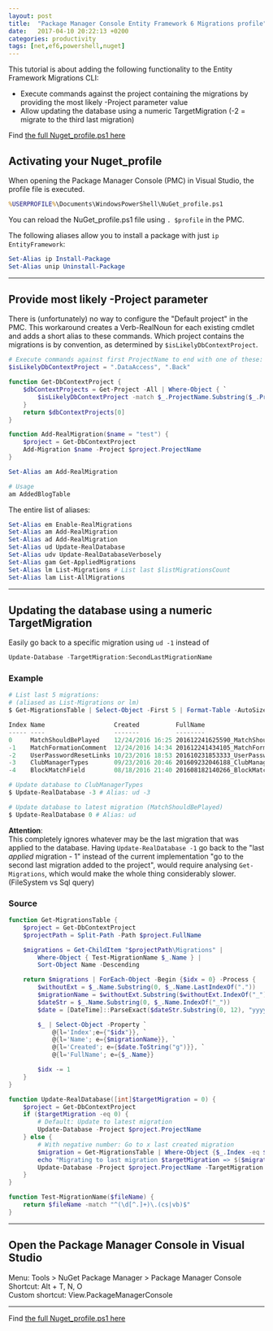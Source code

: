 ```yaml
---
layout: post
title:  "Package Manager Console Entity Framework 6 Migrations profile"
date:   2017-04-10 20:22:13 +0200
categories: productivity
tags: [net,ef6,powershell,nuget]
---
```


This tutorial is about adding the following functionality to the Entity Framework Migrations CLI:  
- Execute commands against the project containing the migrations by providing the most likely -Project parameter value
- Allow updating the database using a numeric TargetMigration (-2 = migrate to the third last migration)

<!--more-->

Find [the full Nuget_profile.ps1 here][github-nuget-profile]



Activating your Nuget_profile
-----------------------------
When opening the Package Manager Console (PMC) in Visual Studio, the profile file is executed.

```cmd
%USERPROFILE%\Documents\WindowsPowerShell\NuGet_profile.ps1
```

You can reload the NuGet_profile.ps1 file using `. $profile` in the PMC.

The following aliases allow you to install a package with just `ip EntityFramework`:  
```powershell
Set-Alias ip Install-Package
Set-Alias unip Uninstall-Package
```


* * *


Provide most likely -Project parameter
--------------------------------------
There is (unfortunately) no way to configure the "Default project" in the PMC. This workaround creates a Verb-RealNoun
for each existing cmdlet and adds a short alias to these commands. Which project contains the migrations is by convention,
as determined by `$isLikelyDbContextProject`.

```powershell
# Execute commands against first ProjectName to end with one of these:
$isLikelyDbContextProject = ".DataAccess", ".Back"

function Get-DbContextProject {
	$dbContextProjects = Get-Project -All | Where-Object { `
		$isLikelyDbContextProject -match $_.ProjectName.Substring($_.ProjectName.LastIndexOf(".")) `
	}
	return $dbContextProjects[0]
}

function Add-RealMigration($name = "test") {
	$project = Get-DbContextProject
	Add-Migration $name -Project $project.ProjectName
}

Set-Alias am Add-RealMigration

# Usage
am AddedBlogTable
```

The entire list of aliases:  
```powershell
Set-Alias em Enable-RealMigrations
Set-Alias am Add-RealMigration
Set-Alias ad Add-RealMigration
Set-Alias ud Update-RealDatabase
Set-Alias udv Update-RealDatabaseVerbosely
Set-Alias gam Get-AppliedMigrations
Set-Alias lm List-Migrations # List last $listMigrationsCount
Set-Alias lam List-AllMigrations
```


* * *


Updating the database using a numeric TargetMigration
-----------------------------------------------------
Easily go back to a specific migration using `ud -1` instead of
```powershell
Update-Database -TargetMigration:SecondLastMigrationName
```

### Example
```powershell
# List last 5 migrations:
# (aliased as List-Migrations or lm)
$ Get-MigrationsTable | Select-Object -First 5 | Format-Table -AutoSize

Index Name                   Created          FullName  
----- ----                   -------          --------  
0     MatchShouldBePlayed    12/24/2016 16:25 201612241625590_MatchShouldBePlayed.cs  
-1    MatchFormationComment  12/24/2016 14:34 201612241434105_MatchFormationComment.cs  
-2    UserPasswordResetLinks 10/23/2016 18:53 201610231853333_UserPasswordResetLinks.cs  
-3    ClubManagerTypes       09/23/2016 20:46 201609232046188_ClubManagerTypes.cs  
-4    BlockMatchField        08/18/2016 21:40 201608182140266_BlockMatchField.cs  

# Update database to ClubManagerTypes
$ Update-RealDatabase -3 # Alias: ud -3

# Update database to latest migration (MatchShouldBePlayed)
$ Update-RealDatabase 0 # Alias: ud
```

**Attention**:  
This completely ignores whatever may be the last migration that was applied to the database.
Having `Update-RealDatabase -1` go back to the "last *applied* migration - 1" instead of the current implementation
"go to the second last migration added to the project", would require analysing `Get-Migrations`, which would make the whole
thing considerably slower. (FileSystem vs Sql query)

### Source
```powershell
function Get-MigrationsTable {
	$project = Get-DbContextProject
	$projectPath = Split-Path -Path $project.FullName

	$migrations = Get-ChildItem "$projectPath\Migrations" |
		Where-Object { Test-MigrationName $_.Name } |
		Sort-Object Name -Descending

	return $migrations | ForEach-Object -Begin {$idx = 0} -Process {
		$withoutExt = $_.Name.Substring(0, $_.Name.LastIndexOf("."))
		$migrationName = $withoutExt.Substring($withoutExt.IndexOf("_") + 1)
		$dateStr = $_.Name.Substring(0, $_.Name.IndexOf("_"))
		$date = [DateTime]::ParseExact($dateStr.Substring(0, 12), "yyyyMMddHHmm", $null)

		$_ | Select-Object -Property `
			@{l='Index';e={"$idx"}}, `
			@{l='Name'; e={$migrationName}}, `
			@{l='Created'; e={$date.ToString("g")}}, `
			@{l='FullName'; e={$_.Name}}

		$idx -= 1
	}
}

function Update-RealDatabase([int]$targetMigration = 0) {
	$project = Get-DbContextProject
	if ($targetMigration -eq 0) {
		# Default: Update to latest migration
		Update-Database -Project $project.ProjectName
	} else {
		# With negative number: Go to x last created migration
		$migration = Get-MigrationsTable | Where-Object {$_.Index -eq $targetMigration}
		echo "Migrating to last migration $targetMigration => $($migration.name)"
		Update-Database -Project $project.ProjectName -TargetMigration $migration.name
	}
}

function Test-MigrationName($fileName) {
	return $fileName -match "^(\d[^.]+)\.(cs|vb)$"
}
```


* * *


Open the Package Manager Console in Visual Studio
-------------------------------------------------
Menu: Tools > NuGet Package Manager > Package Manager Console  
Shortcut: Alt + T, N, O  
Custom shortcut: View.PackageManagerConsole  


* * *


Find [the full Nuget_profile.ps1 here][github-nuget-profile]

[github-nuget-profile]: https://github.com/Laoujin/dotfiles/blob/master/config/shells/NuGet_profile.ps1
